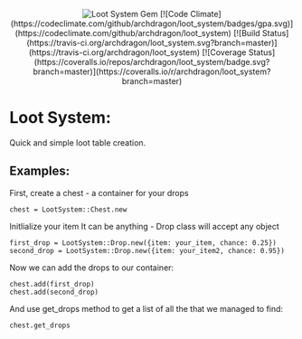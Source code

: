 <p align="center">
  <img src="http://krowinski.com/files/loot_system/img/logo.png" alt="Loot System Gem"/>
  [![Code Climate](https://codeclimate.com/github/archdragon/loot_system/badges/gpa.svg)](https://codeclimate.com/github/archdragon/loot_system)
  [![Build Status](https://travis-ci.org/archdragon/loot_system.svg?branch=master)](https://travis-ci.org/archdragon/loot_system)
  [![Coverage Status](https://coveralls.io/repos/archdragon/loot_system/badge.svg?branch=master)](https://coveralls.io/r/archdragon/loot_system?branch=master)
</p>

# Loot System:

Quick and simple loot table creation.

## Examples:

First, create a chest - a container for your drops

    chest = LootSystem::Chest.new

Initlialize your item
It can be anything - Drop class will accept any object

    first_drop = LootSystem::Drop.new({item: your_item, chance: 0.25})
    second_drop = LootSystem::Drop.new({item: your_item2, chance: 0.95})

Now we can add the drops to our container:

    chest.add(first_drop)
    chest.add(second_drop)

And use get_drops method to get a list of all the that we managed to find:

    chest.get_drops

